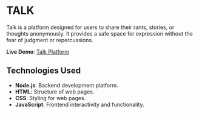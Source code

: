 # **TALK**
Talk is a platform designed for users to share their rants, stories, or thoughts anonymously. It provides a safe space for expression without the fear of judgment or repercussions.

**Live Demo**: [Talk Platform](https://talk-official.onrender.com/)

## Technologies Used
- **Node.js**: Backend development platform.
- **HTML**: Structure of web pages.
- **CSS**: Styling for web pages.
- **JavaScript**: Frontend interactivity and functionality.
